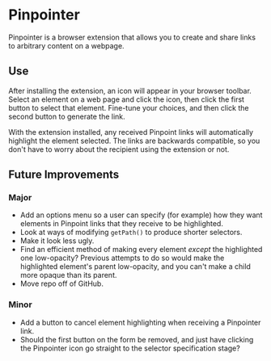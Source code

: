 # Pinpointer

Pinpointer is a browser extension that allows you to create and share links to arbitrary content on a webpage.

## Use

After installing the extension, an icon will appear in your browser toolbar. Select an element on a web page and click the icon, then click the first button to select that element. Fine-tune your choices, and then click the second button to generate the link.

With the extension installed, any received Pinpoint links will automatically highlight the element selected. The links are backwards compatible, so you don't have to worry about the recipient using the extension or not.

## Future Improvements

### Major

* Add an options menu so a user can specify (for example) how they want elements in Pinpoint links that they receive to be highlighted.
* Look at ways of modifying `getPath()` to produce shorter selectors.
* Make it look less ugly.
* Find an efficient method of making every element _except_ the highlighted one low-opacity? Previous attempts to do so would make the highlighted element's parent low-opacity, and you can't make a child more opaque than its parent.
* Move repo off of GitHub.

### Minor

* Add a button to cancel element highlighting when receiving a Pinpointer link.
* Should the first button on the form be removed, and just have clicking the Pinpointer icon go straight to the selector specification stage?
